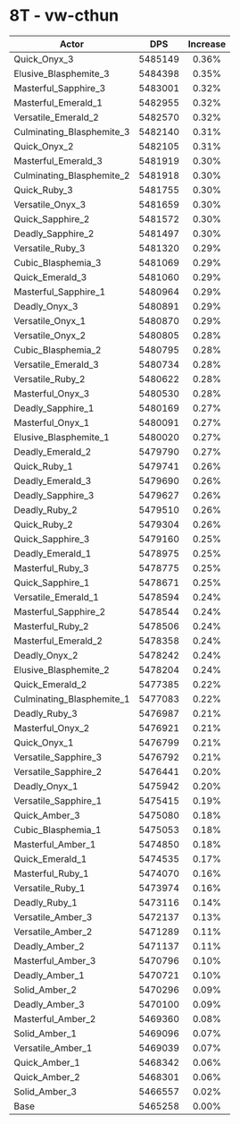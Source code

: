 # 8T - vw-cthun
| Actor | DPS | Increase |
|---|:---:|:---:|
|Quick_Onyx_3|5485149|0.36%|
|Elusive_Blasphemite_3|5484398|0.35%|
|Masterful_Sapphire_3|5483001|0.32%|
|Masterful_Emerald_1|5482955|0.32%|
|Versatile_Emerald_2|5482570|0.32%|
|Culminating_Blasphemite_3|5482140|0.31%|
|Quick_Onyx_2|5482105|0.31%|
|Masterful_Emerald_3|5481919|0.30%|
|Culminating_Blasphemite_2|5481918|0.30%|
|Quick_Ruby_3|5481755|0.30%|
|Versatile_Onyx_3|5481659|0.30%|
|Quick_Sapphire_2|5481572|0.30%|
|Deadly_Sapphire_2|5481497|0.30%|
|Versatile_Ruby_3|5481320|0.29%|
|Cubic_Blasphemia_3|5481069|0.29%|
|Quick_Emerald_3|5481060|0.29%|
|Masterful_Sapphire_1|5480964|0.29%|
|Deadly_Onyx_3|5480891|0.29%|
|Versatile_Onyx_1|5480870|0.29%|
|Versatile_Onyx_2|5480805|0.28%|
|Cubic_Blasphemia_2|5480795|0.28%|
|Versatile_Emerald_3|5480734|0.28%|
|Versatile_Ruby_2|5480622|0.28%|
|Masterful_Onyx_3|5480530|0.28%|
|Deadly_Sapphire_1|5480169|0.27%|
|Masterful_Onyx_1|5480091|0.27%|
|Elusive_Blasphemite_1|5480020|0.27%|
|Deadly_Emerald_2|5479790|0.27%|
|Quick_Ruby_1|5479741|0.26%|
|Deadly_Emerald_3|5479690|0.26%|
|Deadly_Sapphire_3|5479627|0.26%|
|Deadly_Ruby_2|5479510|0.26%|
|Quick_Ruby_2|5479304|0.26%|
|Quick_Sapphire_3|5479160|0.25%|
|Deadly_Emerald_1|5478975|0.25%|
|Masterful_Ruby_3|5478775|0.25%|
|Quick_Sapphire_1|5478671|0.25%|
|Versatile_Emerald_1|5478594|0.24%|
|Masterful_Sapphire_2|5478544|0.24%|
|Masterful_Ruby_2|5478506|0.24%|
|Masterful_Emerald_2|5478358|0.24%|
|Deadly_Onyx_2|5478242|0.24%|
|Elusive_Blasphemite_2|5478204|0.24%|
|Quick_Emerald_2|5477385|0.22%|
|Culminating_Blasphemite_1|5477083|0.22%|
|Deadly_Ruby_3|5476987|0.21%|
|Masterful_Onyx_2|5476921|0.21%|
|Quick_Onyx_1|5476799|0.21%|
|Versatile_Sapphire_3|5476792|0.21%|
|Versatile_Sapphire_2|5476441|0.20%|
|Deadly_Onyx_1|5475942|0.20%|
|Versatile_Sapphire_1|5475415|0.19%|
|Quick_Amber_3|5475080|0.18%|
|Cubic_Blasphemia_1|5475053|0.18%|
|Masterful_Amber_1|5474850|0.18%|
|Quick_Emerald_1|5474535|0.17%|
|Masterful_Ruby_1|5474070|0.16%|
|Versatile_Ruby_1|5473974|0.16%|
|Deadly_Ruby_1|5473116|0.14%|
|Versatile_Amber_3|5472137|0.13%|
|Versatile_Amber_2|5471289|0.11%|
|Deadly_Amber_2|5471137|0.11%|
|Masterful_Amber_3|5470796|0.10%|
|Deadly_Amber_1|5470721|0.10%|
|Solid_Amber_2|5470296|0.09%|
|Deadly_Amber_3|5470100|0.09%|
|Masterful_Amber_2|5469360|0.08%|
|Solid_Amber_1|5469096|0.07%|
|Versatile_Amber_1|5469039|0.07%|
|Quick_Amber_1|5468342|0.06%|
|Quick_Amber_2|5468301|0.06%|
|Solid_Amber_3|5466557|0.02%|
|Base|5465258|0.00%|
